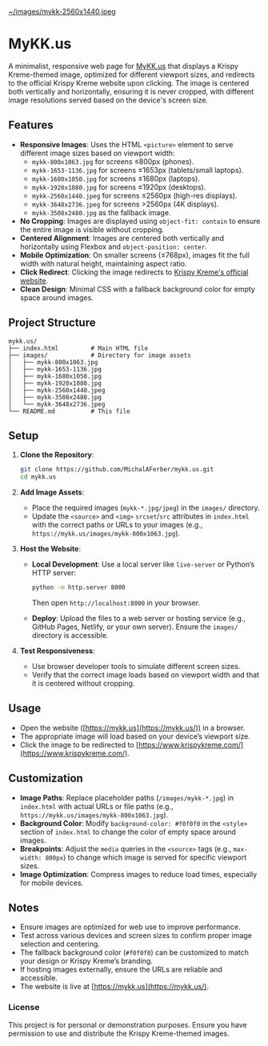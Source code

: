 [~/images/mykk-2560x1440.jpeg]()

# MyKK.us

A minimalist, responsive web page for [MyKK.us](https://mykk.us/) that displays a Krispy Kreme-themed image, optimized for different viewport sizes, and redirects to the official Krispy Kreme website upon clicking. The image is centered both vertically and horizontally, ensuring it is never cropped, with different image resolutions served based on the device's screen size.

## Features

- **Responsive Images**: Uses the HTML `<picture>` element to serve different image sizes based on viewport width:
    - `mykk-800x1063.jpg` for screens ≤800px (phones).
    - `mykk-1653-1136.jpg` for screens ≤1653px (tablets/small laptops).
    - `mykk-1680x1050.jpg` for screens ≤1680px (laptops).
    - `mykk-1920x1080.jpg` for screens ≤1920px (desktops).
    - `mykk-2560x1440.jpeg` for screens ≤2560px (high-res displays).
    - `mykk-3648x2736.jpeg` for screens >2560px (4K displays).
    - `mykk-3508x2480.jpg` as the fallback image.
- **No Cropping**: Images are displayed using `object-fit: contain` to ensure the entire image is visible without cropping.
- **Centered Alignment**: Images are centered both vertically and horizontally using Flexbox and `object-position: center`.
- **Mobile Optimization**: On smaller screens (≤768px), images fit the full width with natural height, maintaining aspect ratio.
- **Click Redirect**: Clicking the image redirects to [Krispy Kreme's official website](https://www.krispykreme.com/).
- **Clean Design**: Minimal CSS with a fallback background color for empty space around images.

## Project Structure

```
mykk.us/
├── index.html         # Main HTML file
├── images/            # Directory for image assets
│   ├── mykk-800x1063.jpg
│   ├── mykk-1653-1136.jpg
│   ├── mykk-1680x1050.jpg
│   ├── mykk-1920x1080.jpg
│   ├── mykk-2560x1440.jpeg
│   ├── mykk-3508x2480.jpg
│   └── mykk-3648x2736.jpeg
└── README.md          # This file
```

## Setup

1. **Clone the Repository**:
    
    ```bash
    git clone https://github.com/MichalAFerber/mykk.us.git
    cd mykk.us
    ```
    
2. **Add Image Assets**:
    
    - Place the required images (`mykk-*.jpg/jpeg`) in the `images/` directory.
    - Update the `<source>` and `<img>` `srcset`/`src` attributes in `index.html` with the correct paths or URLs to your images (e.g., `https://mykk.us/images/mykk-800x1063.jpg`).
3. **Host the Website**:
    
    - **Local Development**: Use a local server like `live-server` or Python’s HTTP server:
        
        ```bash
        python -m http.server 8000
        ```
        
        Then open `http://localhost:8000` in your browser.
    - **Deploy**: Upload the files to a web server or hosting service (e.g., GitHub Pages, Netlify, or your own server). Ensure the `images/` directory is accessible.
4. **Test Responsiveness**:
    
    - Use browser developer tools to simulate different screen sizes.
    - Verify that the correct image loads based on viewport width and that it is centered without cropping.

## Usage

- Open the website ([https://mykk.us](https://mykk.us/)) in a browser.
- The appropriate image will load based on your device’s viewport size.
- Click the image to be redirected to [https://www.krispykreme.com/](https://www.krispykreme.com/).

## Customization

- **Image Paths**: Replace placeholder paths (`/images/mykk-*.jpg`) in `index.html` with actual URLs or file paths (e.g., `https://mykk.us/images/mykk-800x1063.jpg`).
- **Background Color**: Modify `background-color: #f0f0f0` in the `<style>` section of `index.html` to change the color of empty space around images.
- **Breakpoints**: Adjust the `media` queries in the `<source>` tags (e.g., `max-width: 800px`) to change which image is served for specific viewport sizes.
- **Image Optimization**: Compress images to reduce load times, especially for mobile devices.

## Notes

- Ensure images are optimized for web use to improve performance.
- Test across various devices and screen sizes to confirm proper image selection and centering.
- The fallback background color (`#f0f0f0`) can be customized to match your design or Krispy Kreme’s branding.
- If hosting images externally, ensure the URLs are reliable and accessible.
- The website is live at [https://mykk.us](https://mykk.us/).

### License

This project is for personal or demonstration purposes. Ensure you have permission to use and distribute the Krispy Kreme-themed images.

